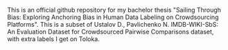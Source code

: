 This is an official github repository for my bachelor thesis "Sailing Through Bias: Exploring Anchoring Bias in Human Data Labeling on Crowdsourcing Platforms". This is a subset of Ustalov D., Pavlichenko N. IMDB-WIKI-SbS: An Evaluation Dataset for Crowdsourced Pairwise Comparisons dataset, with extra labels I get on Toloka.

